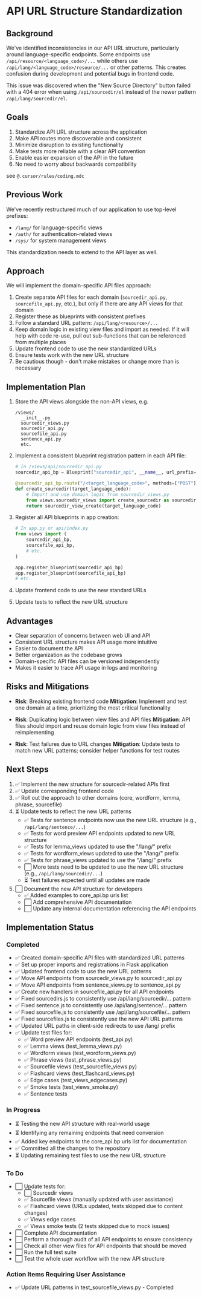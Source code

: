# API URL Structure Standardization

## Background

We've identified inconsistencies in our API URL structure, particularly around language-specific endpoints. Some endpoints use `/api/resource/<language_code>/...` while others use `/api/lang/<language_code>/resource/...` or other patterns. This creates confusion during development and potential bugs in frontend code.

This issue was discovered when the "New Source Directory" button failed with a 404 error when using `/api/sourcedir/el` instead of the newer pattern `/api/lang/sourcedir/el`.

## Goals

1. Standardize API URL structure across the application
2. Make API routes more discoverable and consistent
3. Minimize disruption to existing functionality
4. Make tests more reliable with a clear API convention
5. Enable easier expansion of the API in the future
6. No need to worry about backwards compatibility

see `@.cursor/rules/coding.mdc`

## Previous Work

We've recently restructured much of our application to use top-level prefixes:
- `/lang/` for language-specific views
- `/auth/` for authentication-related views
- `/sys/` for system management views

This standardization needs to extend to the API layer as well.

## Approach

We will implement the domain-specific API files approach:

1. Create separate API files for each domain (`sourcedir_api.py`, `sourcefile_api.py`, etc.), but only if there are any API views for that domain
2. Register these as blueprints with consistent prefixes
3. Follow a standard URL pattern: `/api/lang/<resource>/...`
4. Keep domain logic in existing view files and import as needed. If it will help with code re-use, pull out sub-functions that can be referenced from multiple places
5. Update frontend code to use the new standardized URLs
6. Ensure tests work with the new URL structure
7. Be cautious though - don't make mistakes or change more than is necessary

## Implementation Plan

1. Store the API views alongside the non-API views, e.g.
   ```
   /views/
     __init__.py
     sourcedir_views.py
     sourcedir_api.py
     sourcefile_api.py
     sentence_api.py
     etc.
   ```

2. Implement a consistent blueprint registration pattern in each API file:
   ```python
   # In /views/api/sourcedir_api.py
   sourcedir_api_bp = Blueprint("sourcedir_api", __name__, url_prefix="/api/lang/sourcedir")
   
   @sourcedir_api_bp.route("/<target_language_code>", methods=["POST"])
   def create_sourcedir(target_language_code):
       # Import and use domain logic from sourcedir_views.py
       from views.sourcedir_views import create_sourcedir as sourcedir_view_create
       return sourcedir_view_create(target_language_code)
   ```

3. Register all API blueprints in app creation:
   ```python
   # In app.py or api/index.py
   from views import (
       sourcedir_api_bp,
       sourcefile_api_bp,
       # etc.
   )
   
   app.register_blueprint(sourcedir_api_bp)
   app.register_blueprint(sourcefile_api_bp)
   # etc.
   ```

4. Update frontend code to use the new standard URLs

5. Update tests to reflect the new URL structure


## Advantages

- Clear separation of concerns between web UI and API
- Consistent URL structure makes API usage more intuitive
- Easier to document the API
- Better organization as the codebase grows
- Domain-specific API files can be versioned independently
- Makes it easier to trace API usage in logs and monitoring

## Risks and Mitigations

- **Risk**: Breaking existing frontend code 
  **Mitigation**: Implement and test one domain at a time, prioritizing the most critical functionality

- **Risk**: Duplicating logic between view files and API files
  **Mitigation**: API files should import and reuse domain logic from view files instead of reimplementing

- **Risk**: Test failures due to URL changes
  **Mitigation**: Update tests to match new URL patterns; consider helper functions for test routes

## Next Steps

1. ✅ Implement the new structure for sourcedir-related APIs first
2. ✅ Update corresponding frontend code 
3. ✅ Roll out the approach to other domains (core, wordform, lemma, phrase, sourcefile)
4. ⏳ Update tests to reflect the new URL patterns
   - ✅ Tests for sentence endpoints now use the new URL structure (e.g., `/api/lang/sentence/...`)
   - ✅ Tests for word preview API endpoints updated to new URL structure
   - ✅ Tests for lemma_views updated to use the "/lang/" prefix
   - ✅ Tests for wordform_views updated to use the "/lang/" prefix
   - ✅ Tests for phrase_views updated to use the "/lang/" prefix
   - ⬜ More tests need to be updated to use the new URL structure (e.g., `/api/lang/sourcedir/...`)
   - ⏳ Test failures expected until all updates are made
5. ⬜ Document the new API structure for developers
   - ✅ Added examples to core_api.bp urls list
   - ⬜ Add comprehensive API documentation
   - ⬜ Update any internal documentation referencing the API endpoints

## Implementation Status

### Completed
- ✅ Created domain-specific API files with standardized URL patterns
- ✅ Set up proper imports and registrations in Flask application
- ✅ Updated frontend code to use the new URL patterns
- ✅ Move API endpoints from sourcedir_views.py to sourcedir_api.py
- ✅ Move API endpoints from sentence_views.py to sentence_api.py
- ✅ Create new handlers in sourcefile_api.py for all API endpoints
- ✅ Fixed sourcedirs.js to consistently use /api/lang/sourcedir/... pattern
- ✅ Fixed sentence.js to consistently use /api/lang/sentence/... pattern
- ✅ Fixed sourcefile.js to consistently use /api/lang/sourcefile/... pattern
- ✅ Fixed sourcefiles.js to consistently use the new API URL patterns
- ✅ Updated URL paths in client-side redirects to use /lang/ prefix
- ✅ Update test files for:
  - ✅ Word preview API endpoints (test_api.py)
  - ✅ Lemma views (test_lemma_views.py)
  - ✅ Wordform views (test_wordform_views.py)
  - ✅ Phrase views (test_phrase_views.py)
  - ✅ Sourcefile views (test_sourcefile_views.py)
  - ✅ Flashcard views (test_flashcard_views.py)
  - ✅ Edge cases (test_views_edgecases.py)
  - ✅ Smoke tests (test_views_smoke.py)
  - ✅ Sentence tests

### In Progress
- ⏳ Testing the new API structure with real-world usage
- ⏳ Identifying any remaining endpoints that need conversion 
- ✅ Added key endpoints to the core_api.bp urls list for documentation
- ✅ Committed all the changes to the repository
- ⏳ Updating remaining test files to use the new URL structure

### To Do
- ⬜ Update tests for:
  - ⬜ Sourcedir views
  - ✅ Sourcefile views (manually updated with user assistance)
  - ✅ Flashcard views (URLs updated, tests skipped due to content changes)
  - ✅ Views edge cases
  - ✅ Views smoke tests (2 tests skipped due to mock issues)
- ⬜ Complete API documentation
- ⬜ Perform a thorough audit of all API endpoints to ensure consistency
- ⬜ Check all other view files for API endpoints that should be moved
- ⬜ Run the full test suite
- ⬜ Test the whole user workflow with the new API structure

### Action Items Requiring User Assistance
- ✅ Update URL patterns in test_sourcefile_views.py - Completed